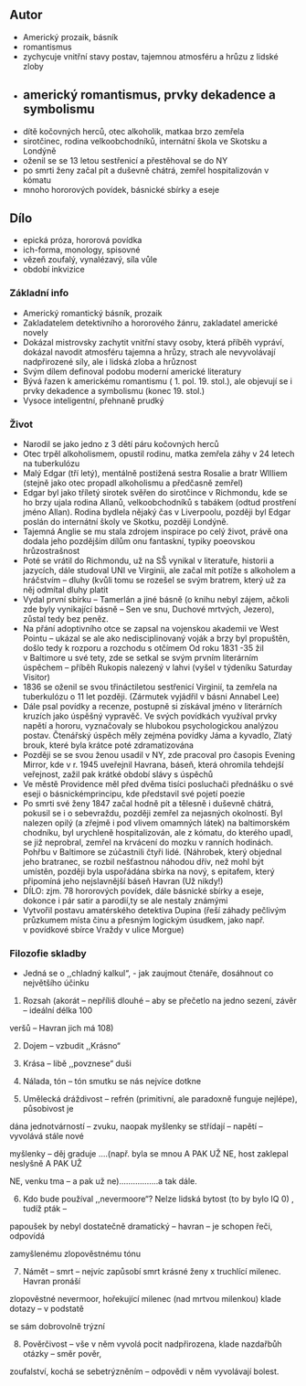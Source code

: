 ## Autor
- Americký prozaik, básník
- romantismus
- zychycuje vnitřní stavy postav, tajemnou atmosféru a hrůzu z lidské zloby
- americký romantismus, prvky dekadence a symbolismu
	- 
- dítě kočovných herců, otec alkoholik, matkaa brzo zemřela
- sirotčinec, rodina velkoobchodníků, internátní škola ve Skotsku a Londýně
- oženil se se 13 letou sestřenicí a přestěhoval se do NY
- po smrti ženy začal pít a duševně chátrá, zemřel hospitalizován v kómatu
- mnoho hororových povídek, básnické sbírky a eseje

## Dílo
- epická próza, hororová povídka
- ich-forma, monology, spisovné
- vězeň zoufalý, vynalézavý, síla vůle
- období inkvizice

### Základní info
- Americký romantický básník, prozaik
- Zakladatelem detektivního a hororového žánru, zakladatel americké novely
- Dokázal mistrovsky zachytit vnitřní stavy osoby, která příběh vypráví, dokázal navodit atmosféru tajemna a hrůzy, strach ale nevyvolávají nadpřirozené síly, ale i lidská zloba a hrůznost
- Svým dílem definoval podobu moderní americké literatury
- Bývá řazen k americkému romantismu ( 1. pol. 19. stol.), ale objevují se i prvky dekadence a symbolismu (konec 19. stol.)
- Vysoce inteligentní, přehnaně prudký
### Život
- Narodil se jako jedno z 3 dětí páru kočovných herců
- Otec trpěl alkoholismem, opustil rodinu, matka zemřela záhy v 24 letech na tuberkulózu
- Malý Edgar (tří letý), mentálně postižená sestra Rosalie a bratr WIlliem (stejně jako otec propadl alkoholismu a předčasně zemřel)
- Edgar byl jako tříletý sirotek svěřen do sirotčince v Richmondu, kde se ho brzy ujala rodina Allanů, velkoobchodníků s tabákem (odtud prostření jméno Allan). Rodina bydlela nějaký čas v Liverpoolu, později byl Edgar poslán do internátní školy ve Skotku, později Londýně.
- Tajemná Anglie se mu stala zdrojem inspirace po celý život, právě ona dodala jeho pozdějším dílům onu fantaskní, typiky poeovskou hrůzostrašnost
- Poté se vrátil do Richmondu, už na SŠ vynikal v literatuře, historii a jazycích, dále studoval UNI ve Virginii, ale začal mít potíže s alkoholem a hráčstvím – dluhy (kvůli tomu se rozešel se svým bratrem, který už za něj odmítal dluhy platit
- Vydal první sbírku – Tamerlán a jiné básně (o knihu nebyl zájem, ačkoli zde byly vynikající básně – Sen ve snu, Duchové mrtvých, Jezero), zůstal tedy bez peněz.
- Na přání adoptivního otce se zapsal na vojenskou akademii ve West Pointu – ukázal se ale ako nedisciplinovaný voják a brzy byl propuštěn, došlo tedy k rozporu a rozchodu s otčímem Od roku 1831 -35 žil v Baltimore u své tety, zde se setkal se svým prvním literárním úspěchem – příběh Rukopis nalezený v lahvi (vyšel v týdeníku Saturday Visitor)
- 1836 se oženil se svou třináctiletou sestřenicí Virginií, ta zemřela na tuberkulózu o 11 let později. (Zármutek vyjádřil v básni Annabel Lee)
- Dále psal povídky a recenze, postupně si získával jméno v literárních kruzích jako úspěšný vypravěč. Ve svých povídkách využíval prvky napětí a hororu, vyznačovaly se hlubokou psychologickou analýzou postav. Čtenářský úspěch měly zejména povídky Jáma a kyvadlo, Zlatý brouk, které byla krátce poté zdramatizována
- Později se se svou ženou usadil v NY, zde pracoval pro časopis Evening Mirror, kde v r. 1945 uveřejnil Havrana, báseň, která ohromila tehdejší veřejnost, zažil pak krátké období slávy s úspěchů
- Ve městě Providence měl před dvěma tisíci posluchači přednášku o své eseji o básnickémprincipu, kde představil své pojetí poezie
- Po smrti své ženy 1847 začal hodně pít a tělesně i duševně chátrá, pokusil se i o sebevraždu, později zemřel za nejasných okolností. Byl nalezen opilý (a zřejmě i pod vlivem omamných látek) na baltimorském chodníku, byl urychleně hospitalizován, ale z kómatu, do kterého upadl, se již neprobral, zemřel na krvácení do mozku v ranních hodinách. Pohřbu v Baltimore se zúčastnili čtyři lidé. (Náhrobek, který objednal jeho bratranec, se rozbil nešťastnou náhodou dřív, než mohl být umístěn, později byla uspořádána sbírka na nový, s epitafem, který připomíná jeho nejslavnější báseň Havran (Už nikdy!)
- DÍLO: zjm. 78 hororových povídek, dále básnické sbírky a eseje, dokonce i pár satir a parodií,ty se ale nestaly známými
- Vytvořil postavu amatérského detektiva Dupina (řeší záhady pečlivým průzkumem místa činu a přesným logickým úsudkem, jako např. v povídkové sbírce Vraždy v ulice Morgue)

### Filozofie skladby

- Jedná se o ,,chladný kalkul“, - jak zaujmout čtenáře, dosáhnout co největšího účinku

1) Rozsah (akorát – nepříliš dlouhé – aby se přečetlo na jedno sezení, závěr – ideální délka 100

veršů – Havran jich má 108)

2) Dojem – vzbudit ,,Krásno“

3) Krása – libě ,,povznese“ duši

4) Nálada, tón – tón smutku se nás nejvíce dotkne

5) Umělecká dráždivost – refrén (primitivní, ale paradoxně funguje nejlépe), působivost je

dána jednotvárností – zvuku, naopak myšlenky se střídají – napětí – vyvolává stále nové

myšlenky – děj graduje ….(např. byla se mnou A PAK UŽ NE, host zaklepal neslyšně A PAK UŽ

NE, venku tma – a pak už ne)……………..a tak dále.

6) Kdo bude používal ,,nevermoore“? Nelze lidská bytost (to by bylo IQ 0) , tudíž pták –

papoušek by nebyl dostatečně dramatický – havran – je schopen řeči, odpovídá

zamyšlenému zlopověstnému tónu

7) Námět – smrt – nejvíc zapůsobí smrt krásné ženy x truchlící milenec. Havran pronáší

zlopověstné nevermoor, hořekující milenec (nad mrtvou milenkou) klade dotazy – v podstatě

se sám dobrovolně trýzní

8) Pověrčivost – vše v něm vyvolá pocit nadpřirozena, klade nazdařbůh otázky – směr pověr,

zoufalství, kochá se sebetrýzněním – odpovědi v něm vyvolávají bolest.